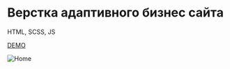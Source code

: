 # Верстка адаптивного бизнес сайта

HTML, SCSS, JS

[DEMO](https://bonafidesjo.github.io/business/)

![Home](https://github.com/user-attachments/assets/4858881b-52c4-45dd-becb-a791ca5848f0)
